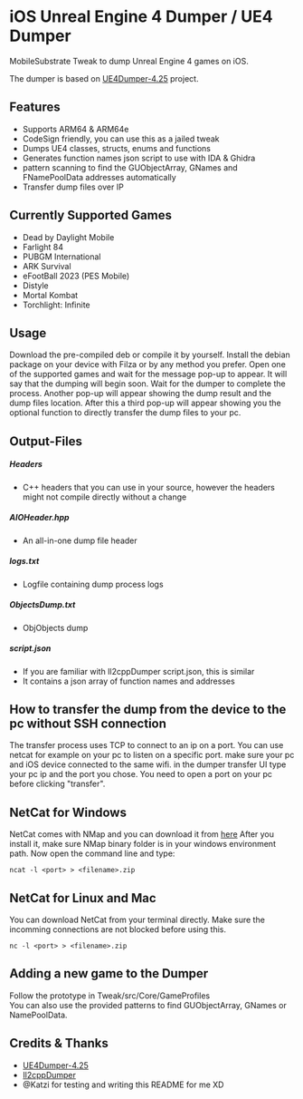 # iOS Unreal Engine 4 Dumper / UE4 Dumper

MobileSubstrate Tweak to dump Unreal Engine 4 games on iOS.

The dumper is based on [UE4Dumper-4.25](https://github.com/guttir14/UnrealDumper-4.25)
project.

## Features
* Supports ARM64 & ARM64e
* CodeSign friendly, you can use this as a jailed tweak
* Dumps UE4 classes, structs, enums and functions
* Generates function names json script to use with IDA & Ghidra
* pattern scanning to find the GUObjectArray, GNames and FNamePoolData addresses automatically
* Transfer dump files over IP

## Currently Supported Games
* Dead by Daylight Mobile
* Farlight 84
* PUBGM International
* ARK Survival
* eFootBall 2023 (PES Mobile)
* Distyle
* Mortal Kombat
* Torchlight: Infinite

## Usage
Download the pre-compiled deb or compile it by yourself.
Install the debian package on your device with Filza or by any method you prefer.
Open one of the supported games and wait for the message pop-up to appear.
It will say that the dumping will begin soon.
Wait for the dumper to complete the process.
Another pop-up will appear showing the dump result and the dump files location.
After this a third pop-up will appear showing you the optional function to directly transfer the dump files to your pc.

## Output-Files

##### Headers
* C++ headers that you can use in your source, however the headers might not compile directly without a change

##### AIOHeader.hpp
* An all-in-one dump file header

##### logs.txt
* Logfile containing dump process logs

##### ObjectsDump.txt
* ObjObjects dump

##### script.json
* If you are familiar with Il2cppDumper script.json, this is similar
* It contains a json array of function names and addresses

## How to transfer the dump from the device to the pc without SSH connection
The transfer process uses TCP to connect to an ip on a port. You can use netcat
for example on your pc to listen on a specific port.
make sure your pc and iOS device connected to the same wifi.
in the dumper transfer UI type your pc ip and the
port you chose. You need to open a port on
your pc before clicking "transfer".

## NetCat for Windows
NetCat comes with NMap and you can download it from [here](https://nmap.org/book/inst-windows.html)
After you install it, make sure NMap binary folder is in your windows
environment path. Now open the command line and type:
```
ncat -l <port> > <filename>.zip
```

## NetCat for Linux and Mac
You can download NetCat from your terminal directly. Make sure the incomming
connections are not blocked before using this.
```
nc -l <port> > <filename>.zip
```
## Adding a new game to the Dumper
Follow the prototype in Tweak/src/Core/GameProfiles<br/>
You can also use the provided patterns to find GUObjectArray, GNames or NamePoolData.


## Credits & Thanks
- [UE4Dumper-4.25](https://github.com/guttir14/UnrealDumper-4.25)
- [Il2cppDumper](https://github.com/Perfare/Il2CppDumper/blob/master/README.md)
- @Katzi for testing and writing this README for me XD
